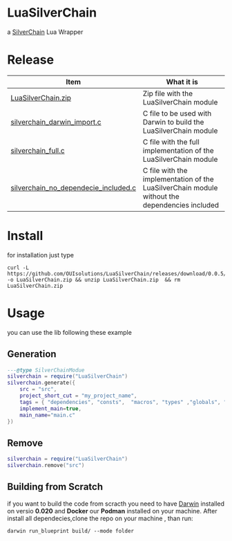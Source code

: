 # LuaSilverChain
a [SilverChain](https://github.com/OUIsolutions/SilverChain) Lua Wrapper


# Release

| Item| What it is |
|-----|------------|
| [LuaSilverChain.zip](https://github.com/OUIsolutions/LuaSilverChain/releases/download/0.0.5/LuaSilverChain.zip)| Zip file with the LuaSilverChain module |
|[silverchain_darwin_import.c](https://github.com/OUIsolutions/LuaSilverChain/releases/download/0.0.5/silverchain_darwin_import.c) | C file to be used with Darwin to build the LuaSilverChain module |
|[silverchain_full.c](https://github.com/OUIsolutions/LuaSilverChain/releases/download/0.0.5/silverchain_full.c) | C file with the full implementation of the LuaSilverChain module |
|[silverchain_no_dependecie_included.c](https://github.com/OUIsolutions/LuaSilverChain/releases/download/0.0.5/silverchain_no_dependecie_included.c)| C file with the implementation of the LuaSilverChain module without the dependencies included |



# Install

for installation just type
```shell 
curl -L https://github.com/OUIsolutions/LuaSilverChain/releases/download/0.0.5/LuaSilverChain.zip -o LuaSilverChain.zip && unzip LuaSilverChain.zip  && rm LuaSilverChain.zip 

```

# Usage
you can use the lib following these example 

## Generation
```lua
---@type SilverChainModue
silverchain = require("LuaSilverChain")
silverchain.generate({
    src = "src",
    project_short_cut = "my_project_name",
    tags = { "dependencies", "consts",  "macros", "types" ,"globals", "fdeclare" ,"fdef" },
    implement_main=true,
    main_name="main.c"
})

```
## Remove 

```lua
silverchain = require("LuaSilverChain")
silverchain.remove("src")
```
## Building from Scratch
if you want to build the code from scracth  you need to have [Darwin](https://github.com/OUIsolutions/Darwin) 
installed on versio **0.020** and **Docker** our **Podman** installed on your machine.
After install all dependecies,clone the repo on your machine , than run:
```shel
darwin run_blueprint build/ --mode folder
```

